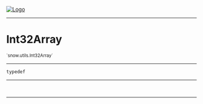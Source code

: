 
[![Logo](../../../images/logo.png)](../../../api/index.html)

---



<h1>Int32Array</h1>
<small>`snow.utils.Int32Array`</small>



---

`typedef`

---

&nbsp;
&nbsp;









---

&nbsp;
&nbsp;
&nbsp;
&nbsp;